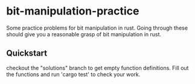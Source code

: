 # bit-manipulation-practice

Some practice problems for bit manipulation in rust. Going through these should give you a reasonable grasp of bit manipulation in rust.

## Quickstart

checkout the "solutions" branch to get empty function definitions.
Fill out the functions and run 'cargo test' to check your work.
